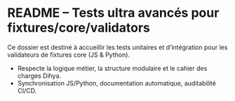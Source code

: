 # README – Tests ultra avancés pour fixtures/core/validators

Ce dossier est destiné à accueillir les tests unitaires et d’intégration pour les validateurs de fixtures core (JS & Python).

- Respecte la logique métier, la structure modulaire et le cahier des charges Dihya.
- Synchronisation JS/Python, documentation automatique, auditabilité CI/CD.
